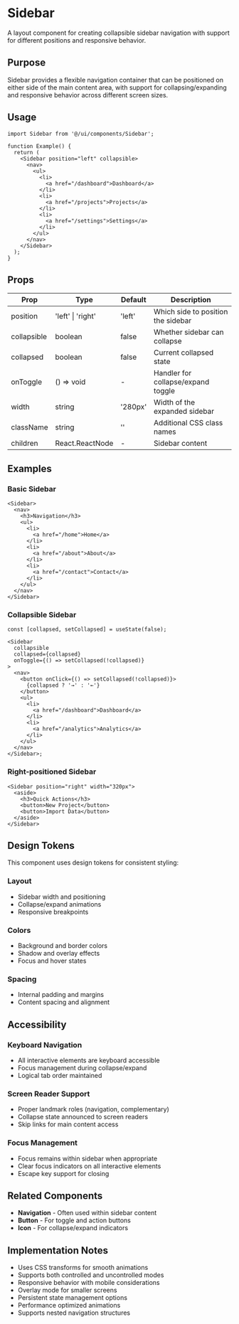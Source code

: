 # Sidebar

A layout component for creating collapsible sidebar navigation with support for different positions and responsive behavior.

## Purpose

Sidebar provides a flexible navigation container that can be positioned on either side of the main content area, with support for collapsing/expanding and responsive behavior across different screen sizes.

## Usage

```tsx
import Sidebar from '@/ui/components/Sidebar';

function Example() {
  return (
    <Sidebar position="left" collapsible>
      <nav>
        <ul>
          <li>
            <a href="/dashboard">Dashboard</a>
          </li>
          <li>
            <a href="/projects">Projects</a>
          </li>
          <li>
            <a href="/settings">Settings</a>
          </li>
        </ul>
      </nav>
    </Sidebar>
  );
}
```

## Props

| Prop        | Type              | Default | Description                        |
| ----------- | ----------------- | ------- | ---------------------------------- |
| position    | 'left' \| 'right' | 'left'  | Which side to position the sidebar |
| collapsible | boolean           | false   | Whether sidebar can collapse       |
| collapsed   | boolean           | false   | Current collapsed state            |
| onToggle    | () => void        | -       | Handler for collapse/expand toggle |
| width       | string            | '280px' | Width of the expanded sidebar      |
| className   | string            | ''      | Additional CSS class names         |
| children    | React.ReactNode   | -       | Sidebar content                    |

## Examples

### Basic Sidebar

```tsx
<Sidebar>
  <nav>
    <h3>Navigation</h3>
    <ul>
      <li>
        <a href="/home">Home</a>
      </li>
      <li>
        <a href="/about">About</a>
      </li>
      <li>
        <a href="/contact">Contact</a>
      </li>
    </ul>
  </nav>
</Sidebar>
```

### Collapsible Sidebar

```tsx
const [collapsed, setCollapsed] = useState(false);

<Sidebar
  collapsible
  collapsed={collapsed}
  onToggle={() => setCollapsed(!collapsed)}
>
  <nav>
    <button onClick={() => setCollapsed(!collapsed)}>
      {collapsed ? '→' : '←'}
    </button>
    <ul>
      <li>
        <a href="/dashboard">Dashboard</a>
      </li>
      <li>
        <a href="/analytics">Analytics</a>
      </li>
    </ul>
  </nav>
</Sidebar>;
```

### Right-positioned Sidebar

```tsx
<Sidebar position="right" width="320px">
  <aside>
    <h3>Quick Actions</h3>
    <button>New Project</button>
    <button>Import Data</button>
  </aside>
</Sidebar>
```

## Design Tokens

This component uses design tokens for consistent styling:

### Layout

- Sidebar width and positioning
- Collapse/expand animations
- Responsive breakpoints

### Colors

- Background and border colors
- Shadow and overlay effects
- Focus and hover states

### Spacing

- Internal padding and margins
- Content spacing and alignment

## Accessibility

### Keyboard Navigation

- All interactive elements are keyboard accessible
- Focus management during collapse/expand
- Logical tab order maintained

### Screen Reader Support

- Proper landmark roles (navigation, complementary)
- Collapse state announced to screen readers
- Skip links for main content access

### Focus Management

- Focus remains within sidebar when appropriate
- Clear focus indicators on all interactive elements
- Escape key support for closing

## Related Components

- **Navigation** - Often used within sidebar content
- **Button** - For toggle and action buttons
- **Icon** - For collapse/expand indicators

## Implementation Notes

- Uses CSS transforms for smooth animations
- Supports both controlled and uncontrolled modes
- Responsive behavior with mobile considerations
- Overlay mode for smaller screens
- Persistent state management options
- Performance optimized animations
- Supports nested navigation structures

